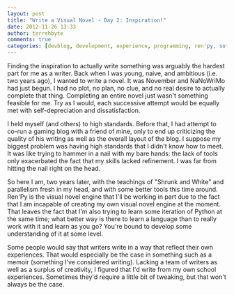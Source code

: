 ```yaml
---
layout: post
title: "Write a Visual Novel - Day 2: Inspiration!"
date: 2012-11-26 13:33
author: terrehbyte
comments: true
categories: [devblog, development, experience, programming, ren'py, software, visual novel, work, worklog]
---
```

Finding the inspiration to actually write something was arguably the hardest part for me as a writer. Back when I was young, naive, and ambitious (i.e. two years ago), I wanted to write a novel. It was November and NaNoWriMo had just begun. I had no plot, no plan, no clue, and no real desire to actually complete that thing. Completing an entire novel just wasn't something feasible for me. Try as I would, each successive attempt would be equally met with self-depreciation and dissatisfaction.  

I held myself (and others) to high standards. Before that, I had attempt to co-run a gaming blog with a friend of mine, only to end up criticizing the quality of his writing as well as the overall layout of the blog. I suppose my biggest problem was having high standards that I didn't know how to meet. It was like trying to hammer in a nail with my bare hands: the lack of tools only exacerbated the fact that my skills lacked refinement. I was far from hitting the nail right on the head.  

So here I am, two years later, with the teachings of "Shrunk and White" and parallelism fresh in my head, and with some better tools this time around. Ren'Py is the visual novel engine that I'll be working in part due to the fact that I am incapable of creating my own visual novel engine at the moment. That leaves the fact that I'm also trying to learn some iteration of Python at the same time; what better way is there to learn a language than to really work with it and learn as you go? You're bound to develop some understanding of it at some level.  

Some people would say that writers write in a way that reflect their own experiences. That would especially be the case in something such as a memoir (something I've considered writing). Lacking a team of writers as well as a surplus of creativity, I figured that I'd write from my own school experiences. Sometimes they'd require a little bit of tweaking, but that won't always be the case.  